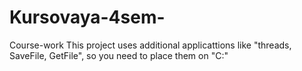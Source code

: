 # Kursovaya-4sem-
Course-work
This project uses additional applicattions like "threads, SaveFile, GetFile", so you need to place them on "C:\"
